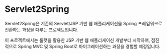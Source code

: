 # Servlet2Spring
Servlet2Spring은 기존의 Servlet/JSP 기반 웹 애플리케이션을 Spring 프레임워크로 전환하는 과정을 다루는 프로젝트입니다.

이 프로젝트에서는 톰캣을 활용한 JSP 기반 웹 애플리케이션 개발부터 시작하여, 점진적으로 Spring MVC 및 Spring Boot로 마이그레이션하는 과정을 경험할 예정입니다.